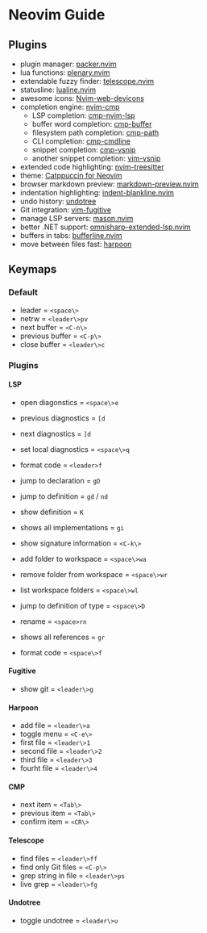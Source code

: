 # Neovim Guide

## Plugins

- plugin manager: [packer.nvim](https://github.com/wbthomason/packer.nvim)
- lua functions: [plenary.nvim](https://github.com/nvim-lua/plenary.nvim)
- extendable fuzzy finder: [telescope.nvim](https://github.com/nvim-telescope/telescope.nvim)
- statusline: [lualine.nvim](https://github.com/nvim-lualine/lualine.nvim)
- awesome icons: [Nvim-web-devicons](https://github.com/nvim-tree/nvim-web-devicons)
- completion engine: [nvim-cmp](https://github.com/hrsh7th/nvim-cmp)
    - LSP completion: [cmp-nvim-lsp](https://github.com/hrsh7th/cmp-nvim-lsp)
    - buffer word completion: [cmp-buffer](https://github.com/hrsh7th/cmp-buffer)
    - filesystem path completion: [cmp-path](https://github.com/hrsh7th/cmp-path)
    - CLI completion: [cmp-cmdline](https://github.com/hrsh7th/cmp-cmdline)
    - snippet completion: [cmp-vsnip](https://github.com/hrsh7th/cmp-vsnip/blob/main/README.md)
    - another snippet completion: [vim-vsnip](https://github.com/hrsh7th/vim-vsnip)
- extended code highlighting: [nvim-treesitter](https://github.com/nvim-treesitter/nvim-treesitter)
- theme: [Catppuccin for Neovim](https://github.com/catppuccin/nvim)
- browser markdown preview: [markdown-preview.nvim](https://github.com/iamcco/markdown-preview.nvim)
- indentation highlighting:
[indent-blankline.nvim](https://github.com/lukas-reineke/indent-blankline.nvim)
- undo history: [undotree](https://github.com/mbbill/undotree)
- Git integration: [vim-fugitive](https://github.com/tpope/vim-fugitive)
- manage LSP servers: [mason.nvim](https://github.com/williamboman/mason.nvim)
- better .NET support:
[omnisharp-extended-lsp.nvim](https://github.com/Hoffs/omnisharp-extended-lsp.nvim)
- buffers in tabs: [bufferline.nvim](https://github.com/akinsho/bufferline.nvim)
- move between files fast: [harpoon](https://github.com/ThePrimeagen/harpoon)

## Keymaps

### Default

- leader = ``<space\>``
- netrw = ``<leader\>pv``
- next buffer = ``<C-n\>``
- previous buffer = ``<C-p\>``
- close buffer = ``<leader\>c``

### Plugins

#### LSP

- open diagonstics = ``<space\>e``
- previous diagnostics = ``[d``
- next diagnostics = ``]d``
- set local diagnostics = ``<space\>q``

- format code = ``<leader>f``
- jump to declaration = ``gD``
- jump to definition = ``gd`` / ``nd``
- show definition = ``K``
- shows all implementations = ``gi``
- show signature information = ``<C-k\>``
- add folder to workspace = ``<space\>wa``
- remove folder from workspace = ``<space\>wr``
- list workspace folders = ``<space\>wl``
- jump to definition of type = ``<space\>D``
- rename = ``<space>rn``
- shows all references = ``gr``
- format code = ``<space\>f``

#### Fugitive

- show git = ``<leader\>g``

#### Harpoon

- add file = ``<leader\>a``
- toggle menu = ``<C-e\>``
- first file = ``<leader\>1``
- second file = ``<leader\>2``
- third file = ``<leader\>3``
- fourht file = ``<leader\>4``

#### CMP

- next item = ``<Tab\>``
- previous item = ``<Tab\>``
- confirm item = ``<CR\>``

#### Telescope

- find files = ``<leader\>ff``
- find only Git files = ``<C-p\>``
- grep string in file = ``<leader\>ps``
- live grep = ``<leader\>fg``

#### Undotree

- toggle undotree = ``<leader\>u``

